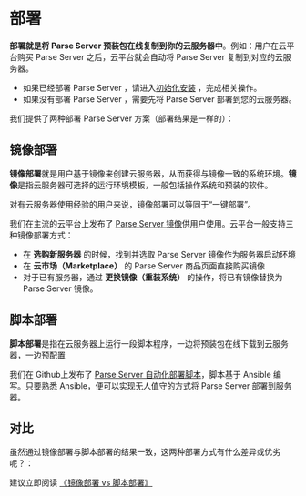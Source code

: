 # 部署

**部署就是将 Parse Server  预装包在线复制到你的云服务器中**。例如：用户在云平台购买 Parse Server  之后，云平台就会自动将 Parse Server  复制到对应的云服务器。

- 如果已经部署 Parse Server ，请进入[初始化安装](/zh/stack-installation.md) ，完成相关操作。
- 如果没有部署 Parse Server ，需要先将 Parse Server  部署到您的云服务器。

我们提供了两种部署 Parse Server  方案（部署结果是一样的）：

## 镜像部署

**镜像部署**就是用户基于镜像来创建云服务器，从而获得与镜像一致的系统环境。**镜像**是指云服务器可选择的运行环境模板，一般包括操作系统和预装的软件。

对有云服务器使用经验的用户来说，镜像部署可以等同于“一键部署”。

我们在主流的云平台上发布了 [Parse Server  镜像](https://apps.websoft9.com/metabase)供用户使用。云平台一般支持三种镜像部署方式：

* 在 **选购新服务器** 的时候，找到并选取 Parse Server  镜像作为服务器启动环境
* 在 **云市场（Marketplace）**  的 Parse Server  商品页面直接购买镜像
* 对于已有服务器，通过 **更换镜像（重装系统）** 的操作，将已有镜像替换为 Parse Server  镜像。

## 脚本部署

**脚本部署**是指在云服务器上运行一段脚本程序，一边将预装包在线下载到云服务器，一边预配置

我们在 Github上发布了 [Parse Server  自动化部署脚本](https://github.com/Websoft9/ansible-metabase)，脚本基于 Ansible 编写。只要熟悉 Ansible，便可以实现无人值守的方式将 Parse Server  部署到服务器。

## 对比

虽然通过镜像部署与脚本部署的结果一致，这两种部署方式有什么差异或优劣呢？：

建议立即阅读 [《镜像部署 vs 脚本部署》](https://support.websoft9.com/docs/faq/zh/bz-product.html#镜像部署-vs-脚本部署)